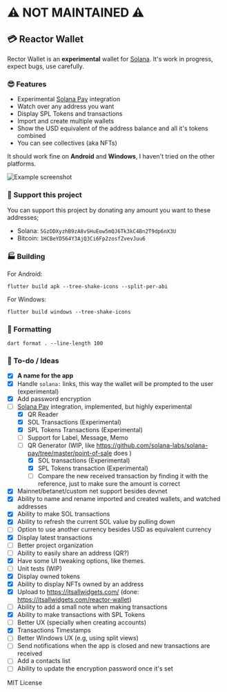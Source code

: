 # ⚠️ NOT MAINTAINED ⚠️

## 💳 Reactor Wallet

Rector Wallet is an **experimental** wallet for [Solana](https://solana.com/). It's work in progress, expect bugs, use carefully.

### 😎 Features
- Experimental [Solana Pay](https://solanapay.com) integration
- Watch over any address you want
- Display SPL Tokens and transactions
- Import and create multiple wallets
- Show the USD equivalent of the address balance and all it's tokens combined
- You can see collectives (aka NFTs)

It should work fine on **Android** and **Windows**, I haven't tried on the other platforms.

![Example screenshot](screenshot.png)

### 🎉 Support this project
You can support this project by donating any amount you want to these addresses;

- Solana: `5GzDDXyzhB9zA8vSHuEow5mQJ6Tk3kC4Bn2T9dp6nX3U`
- Bitcoin: `1HCBeYD564Y3AjQ3Ci6Fp2zosfZvevJuu6`

### 🏭 Building

For Android:
```
flutter build apk --tree-shake-icons --split-per-abi
```

For Windows:
```
flutter build windows --tree-shake-icons
```

### 📝 Formatting
```
dart format . --line-length 100
```

### 🤔 To-do / Ideas
- [x] **A name for the app**
- [x] Handle `solana:` links, this way the wallet will be prompted to the user (experimental)
- [x] Add password encryption
- [ ] [Solana Pay](https://solana-pay-docs.vercel.app/core/wallet-integration) integration, implemented, but highly experimental
    - [x] QR Reader
    - [x] SOL Transactions (Experimental)
    - [x] SPL Tokens Transactions (Experimental)
    - [ ] Support for Label, Message, Memo
    - [ ] QR Generator (WIP, like https://github.com/solana-labs/solana-pay/tree/master/point-of-sale does )
        - [x] SOL transactions (Experimental)
        - [x] SPL Tokens transaction (Experimental)
        - [ ] Compare the new received transaction by finding it with the reference, just to make sure the amount is correct
- [x] Mainnet/betanet/custom net support besides devnet
- [x] Ability to name and rename imported and created wallets, and watched addresses
- [x] Ability to make SOL transactions
- [x] Ability to refresh the current SOL value by pulling down
- [ ] Option to use another currency besides USD as equivalent currency
- [x] Display latest transactions
- [ ] Better project organization
- [ ] Ability to easily share an address (QR?)
- [x] Have some UI tweaking options, like themes.
- [ ] Unit tests (WIP)
- [x] Display owned tokens
- [x] Ability to display NFTs owned by an address 
- [x] Upload to https://itsallwidgets.com/ (done: https://itsallwidgets.com/reactor-wallet)
- [ ] Ability to add a small note when making transactions
- [x] Ability to make transactions with SPL Tokens
- [ ] Better UX (specially when creating accounts)
- [x] Transactions Timestamps
- [ ] Better Windows UX (e.g, using split views)
- [ ] Send notifications when the app is closed and new transactions are received
- [ ] Add a contacts list
- [ ] Ability to update the encryption password once it's set

MIT License
